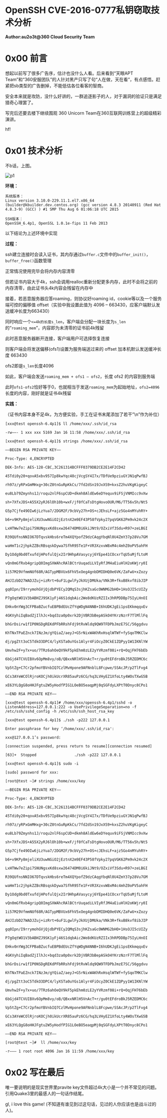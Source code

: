 # OpenSSH CVE-2016-0777私钥窃取技术分析

**Author:au2o3t@360 Cloud Security Team**

0x00 前言
=====

想起以前写了很多广告序，估计也没什么人看。后来看到“天眼APT Team”和“360安服团队”的人针对黑产只写了句“人在做，天在看”，有点感悟。赶紧把sb类型的广告删掉，不能低估各位看客的智商。

安全本来就是攻防，没什么好讲的，一群追逐影子的人，对于漏洞的验证只是满足猎奇心理罢了。

写完后还要去楼下继续围观 360 Unicorn Team在360互联网训练营上的超级精彩演讲。

hf!

0x01 技术分析
=====

不b话，上图。

![p1](http://drops.javaweb.org/uploads/images/1a564f680e36d03ab8a983732a26e3a8507e8ed3.jpg)

**环境：**

```
系统版本：
Linux version 3.10.0-229.11.1.el7.x86_64 (builder@kbuilder.dev.centos.org) (gcc version 4.8.3 20140911 (Red Hat 4.8.3-9) (GCC) ) #1 SMP Thu Aug 6 01:06:18 UTC 2015

SSH版本：
OpenSSH_6.4p1, OpenSSL 1.0.1e-fips 11 Feb 2013

```

以下结论为上述环境中实现

**过程：**

ssh建立连接时会读入证书，其内存通过`buffer.c`文件中的`buffer_init()`，`buffer_free()`函数管理

正常情况使用完毕会将内存内容清零

但若证书内容大于4k，ssh会调用realloc重新分配更多内存，此时不会将之前的内存清零，由此证书头4k内容会残留在内存中

接着，若恶意服务器应答roaming，则协议好roaming id，cookie等以及一个服务端可控的偏移值 offset（实验中我设置此值为 4096 – 663430，应客户端默认发送缓冲长度为663430）

同时响应一个`<=4k的长度s_len`，客户端会分配一块长度为`s_len`的“`roaming_mem`”，内容即为未清零的证书前4k残留

此时恶意服务器断开连接，客户端用户可选择恢复连接

则客户端会将发送偏移(ofs1)设置为服务端送过来的 offset 加本机默认发送缓冲长度 663430

ofs2即是`s_len`长度4096

如此，客户端会发送`roaming_mem + ofs1 – ofs2`，长度 ofs2 的内容到服务端

此时`ofs1-ofs2`恰好等于0，也就相当于发送`roaming_mem`为起始地址，`ofs2=4096`长度的内容，刚好就是证书4k残留

**实践：**

（证书内容本身不足4k，为方便实验，手工在证书末尾添加了若干”\n”作为补位）

```
[xxx@test openssh-6.4p1]$ ll /home/xxx/.ssh/id_rsa

-rw——- 1 xxx xxx 5169 Jan 16 11:58 /home/xxx/.ssh/id_rsa

[xxx@test openssh-6.4p1]$ strings /home/xxx/.ssh/id_rsa

—–BEGIN RSA PRIVATE KEY—–

Proc-Type: 4,ENCRYPTED

DEK-Info: AES-128-CBC,3C261314BCFFF0379DB2CE2E14F2CD42

45Tdi0y20+qovA5xbv957Ip8kwYqc48cjVcgSY4I7x/TDfUe9pziuGYJN1qPwfBJ

rh97z/yRPxGmMHxg+30cZ0tnGuRpKkCs/7fd2dSn19JxXS9+kxsZ2huVKgKigeyC

eu8Lb79Zmynhs1J/roqu2nlF6spCUD+dkmh8AldEw6eDYequv9iFSjVNMIcc9vXw

sh+7XfxJDS+A55X2yRJ6lOh10b+wxF/jf0fCaTsDtgHovoOUR/M6/TT56v5h/Nt5

G5p7Cjfe49OIw6jLzYua7/2DGM2F/9cbVy27h+OS+cJEhsLF+ajz5Go4nMYuhRY+

b6+v9KPy8mjeliXU3uwNGiO2jEztnX2m9EF43P58fVpky27pqVGK62Pm9vk24c2X

LxHTWw7eZipi7SNUNgsxKd8sxw26474DM0i6kiJNt9/OZxiVf3Sdu+R97+zeLBGI

R39QUfnsNNIO67DTqvskHbs6reTm4XQYpofZ9dzCAqgYbqNl0U4ZmY37p28Vu7GM

waHmT1c2jhpkZZBcRBsqskDywa7SfhR95Te1F+VR3XzxvW8xM4c4mhZ0oPV5ahFH

Dy1Odg9bd0TxufdjHPofulQjx2Ir9HhpAVasycyj6YEpe41COcxrTqU5uMjfLtoM

vQn0mGfRxb4gripQ0ImgSXWAhcRAlBCtrUuqadiLVIyRfJM4aEiuHlH2oKWjry0I

1i57M29VfmmNUf68R/AGTypMBVUx6FhV5xOeg4gnbDMIDHQ0e6VK/ZaFwU+xZozy

AHJIzbD27WADJZuj+izRrt+6uF1LgwlFyJkXUjDMUka/VNk3R+fkuB8kvf8ibJIP

gq0Ipn/I9rrymohGVjQjdbPYECy2QMqS3sjhKZsaGcOWNMG2bHO+1HsOJI5cUIZy

P7gOqtWO1V3bABHZJ9SK1yFj46S1dqbAic2We8dKUzRZIIx3hRPDDBp75IyLHnOI

EHkv0nYWg3CFPBaBZucfuEBPBdEUcZfYqWDgN4NNB+I6hUDKJgEi1psEKkmqqxEv

4GKVyhiIqBadZjIlhJc+bqd3za0p0xrk2DjVBR3bBepASkO4YKrzNzrF7TlMllFq

bhGrDsirw1fIP0NSDgREKdPFbRRshFdj9tRvWldq9QW9TFDPbJmzE7SC/56ggdvu

KhTNxTPaEZnck7INzJm/gYQiaZ/aeyJ+G5rNixWAKhRxHsqlWTWf+fySqoTMKClw

dj/pgZtt3oC5TdkO3DPC4/lyXSTa0uYGs1Alyr4FiOcyZ0CkE1ZQPyy1W1IKNlYW

Umvhw2F+y7x+uo/7TRz6ahOeQV9kF5pkEhm0zLE2yYVRzmf08i+rQ+OqjFH76bEb

6bGjd4TCVUIBXv6OpMm8vy/oB/QBxxNRlH5VnAcT+r/gu0tEFdroBkJ5RZEDMC6c

Vp5tZg+C7Cr2pfmoYBVnbIQ7CzlMvHpone9AFNnblL8Fcpwe/SSAcJP/p2TlFvg4

GCs3AYeWCOlRjroKOCjh0ikUcrXR85auPz6CG/hq3LVHyEZ1XfoLty4WOsTXwG5B

xE63YLQgG8oHHJFgtu2W5yHodfPIG1LOeBO5eaqpMj0qSGFdyLXPtT0Dnyc8CPo1

—–END RSA PRIVATE KEY—–

[xxx@test openssh-6.4p1]# /home/xxx/openssh-6.4p1/sshd -o ListenAddress=127.0.0.1:222 -o UsePrivilegeSeparation=no -f /etc/ssh/sshd_config -h /etc/ssh/ssh_host_rsa_key

[xxx@test openssh-6.4p1]$ ./ssh -p222 127.0.0.1

Enter passphrase for key ‘/home/xxx/.ssh/id_rsa':

xxx@127.0.0.1’s password:

[connection suspended, press return to resume][connection resumed]

[63]+  Stopped                 ./ssh -p222 127.0.0.1

[xxx@test openssh-6.4p1]$ sudo -i

[sudo] password for xxx:

[root@test ~]# strings /home/xxx/key

—–BEGIN RSA PRIVATE KEY—–

Proc-Type: 4,ENCRYPTED

DEK-Info: AES-128-CBC,3C261314BCFFF0379DB2CE2E14F2CD42

45Tdi0y20+qovA5xbv957Ip8kwYqc48cjVcgSY4I7x/TDfUe9pziuGYJN1qPwfBJ

rh97z/yRPxGmMHxg+30cZ0tnGuRpKkCs/7fd2dSn19JxXS9+kxsZ2huVKgKigeyC

eu8Lb79Zmynhs1J/roqu2nlF6spCUD+dkmh8AldEw6eDYequv9iFSjVNMIcc9vXw

sh+7XfxJDS+A55X2yRJ6lOh10b+wxF/jf0fCaTsDtgHovoOUR/M6/TT56v5h/Nt5

G5p7Cjfe49OIw6jLzYua7/2DGM2F/9cbVy27h+OS+cJEhsLF+ajz5Go4nMYuhRY+

b6+v9KPy8mjeliXU3uwNGiO2jEztnX2m9EF43P58fVpky27pqVGK62Pm9vk24c2X

LxHTWw7eZipi7SNUNgsxKd8sxw26474DM0i6kiJNt9/OZxiVf3Sdu+R97+zeLBGI

R39QUfnsNNIO67DTqvskHbs6reTm4XQYpofZ9dzCAqgYbqNl0U4ZmY37p28Vu7GM

waHmT1c2jhpkZZBcRBsqskDywa7SfhR95Te1F+VR3XzxvW8xM4c4mhZ0oPV5ahFH

Dy1Odg9bd0TxufdjHPofulQjx2Ir9HhpAVasycyj6YEpe41COcxrTqU5uMjfLtoM

vQn0mGfRxb4gripQ0ImgSXWAhcRAlBCtrUuqadiLVIyRfJM4aEiuHlH2oKWjry0I

1i57M29VfmmNUf68R/AGTypMBVUx6FhV5xOeg4gnbDMIDHQ0e6VK/ZaFwU+xZozy

AHJIzbD27WADJZuj+izRrt+6uF1LgwlFyJkXUjDMUka/VNk3R+fkuB8kvf8ibJIP

gq0Ipn/I9rrymohGVjQjdbPYECy2QMqS3sjhKZsaGcOWNMG2bHO+1HsOJI5cUIZy

P7gOqtWO1V3bABHZJ9SK1yFj46S1dqbAic2We8dKUzRZIIx3hRPDDBp75IyLHnOI

EHkv0nYWg3CFPBaBZucfuEBPBdEUcZfYqWDgN4NNB+I6hUDKJgEi1psEKkmqqxEv

4GKVyhiIqBadZjIlhJc+bqd3za0p0xrk2DjVBR3bBepASkO4YKrzNzrF7TlMllFq

bhGrDsirw1fIP0NSDgREKdPFbRRshFdj9tRvWldq9QW9TFDPbJmzE7SC/56ggdvu

KhTNxTPaEZnck7INzJm/gYQiaZ/aeyJ+G5rNixWAKhRxHsqlWTWf+fySqoTMKClw

dj/pgZtt3oC5TdkO3DPC4/lyXSTa0uYGs1Alyr4FiOcyZ0CkE1ZQPyy1W1IKNlYW

Umvhw2F+y7x+uo/7TRz6ahOeQV9kF5pkEhm0zLE2yYVRzmf08i+rQ+OqjFH76bEb

6bGjd4TCVUIBXv6OpMm8vy/oB/QBxxNRlH5VnAcT+r/gu0tEFdroBkJ5RZEDMC6c

Vp5tZg+C7Cr2pfmoYBVnbIQ7CzlMvHpone9AFNnblL8Fcpwe/SSAcJP/p2TlFvg4

GCs3AYeWCOlRjroKOCjh0ikUcrXR85auPz6CG/hq3LVHyEZ1XfoLty4WOsTXwG5B

xE63YLQgG8oHHJFgtu2W5yHodfPIG1LOeBO5eaqpMj0qSGFdyLXPtT0Dnyc8CPo1

—–END RSA PRIVATE KEY—–

[root@test ~]#  ll /home/xxx/key

-r——– 1 root root 4096 Jan 16 11:59 /home/xxx/key

```

0x02 写在最后
=====

唯一要说明的是现实世界里pravite key文件超过4k大小是一个并不常见的问题。引用Quake3里的最感人的一句话作结尾。

gl, i love this game! (不知道有谁见到过这句话，见过的人你应该也是战斗过的人)。